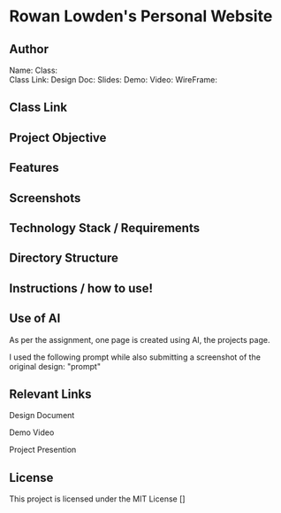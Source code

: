 # Rowan Lowden's Personal Website 

## Author
Name: 
Class:  
Class Link:
Design Doc:
Slides:
Demo:
Video:
WireFrame: 

## Class Link

## Project Objective 

## Features

## Screenshots

## Technology Stack / Requirements

## Directory Structure 

## Instructions / how to use!

## Use of AI 
As per the assignment, one page is created using AI, the projects page.  

I used the following prompt while also submitting a screenshot of the original design: "prompt"

## Relevant Links

Design Document 

Demo Video 

Project Presention

## License 
This project is licensed under the MIT License []


